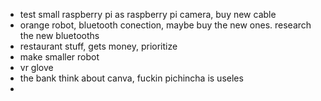 - test small raspberry pi as raspberry pi camera, buy new cable
- orange robot, bluetooth conection, maybe buy the new ones. research the new bluetooths
- restaurant stuff, gets money, prioritize
- make smaller robot
- vr glove
- the bank think about canva, fuckin pichincha is useles
- 